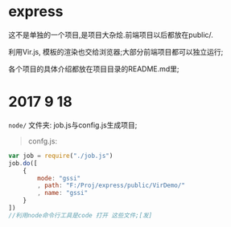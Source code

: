 # express
这不是单独的一个项目,是项目大杂烩.前端项目以后都放在public/.

利用Vir.js, 模板的渲染也交给浏览器;大部分前端项目都可以独立运行;

各个项目的具体介绍都放在项目目录的README.md里;

# 2017 9 18
`node/` 文件夹: job.js与config.js生成项目;
>confg.js:
```js
var job = require("./job.js")
job.do([
    {
        mode: "gssi"
        , path: "F:/Proj/express/public/VirDemo/"
        , name: "gssi"
    }
])
//利用node命令行工具是code 打开 这些文件;[发]
```
